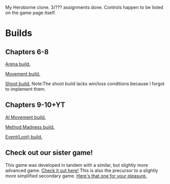 My Heroborne clone. 3/??? assignments done.
Controls happen to be listed on the game page itself.

# Builds
## Chapters 6-8
[Arena build.](http://pokeman2003.github.io/Unity-Project-4/arenabuild/index.html)

[Movement build.](http://pokeman2003.github.io/Unity-Project-4/movementbuild/index.html)

[Shoot build.](http://pokeman2003.github.io/Unity-Project-4/shootbuild/index.html)
 Note:The shoot build lacks win/loss conditions because I forgot to implement them.
## Chapters 9-10+YT
[AI Movement build.](https://pokeman2003.github.io/Unity-Project-4/movebuild/index.html)

[Method Madness build.](https://pokeman2003.github.io/Unity-Project-4/methodbuild/index.html)

[Event(Loot) build.](https://pokeman2003.github.io/Unity-Project-4/eventfulbuild/index.html)
## Check out our sister game!
This game was developed in tandem with a similar, but slightly more advanced game. [Check it out here!](https://github.com/Pokeman2003/Unity-Project-5) This is also the precursor to a slightly more simplified secondary game. [Here's that one for your pleasure.](https://github.com/Pokeman2003/Unity-Project-6)